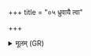 +++
title = "०५ ध्रुवायै त्वा"

+++
<details><summary>मूलम् (GR)</summary>

ध्रुवायै त्वा (…) ॥
</details>